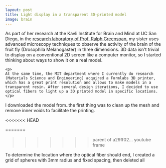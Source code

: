```yaml
---
layout: post
title: Light display in a transparent 3D-printed model
image: brain
---
```

<div class="well">
	<p>
	As part of her research at the Kavli Institute for Brain and Mind at UC San Diego, in the <a href="http://greenspanlab.ucsd.edu/">research laboratory of Prof. Ralph Greenspan</a>, my sister uses advanced microscopy techniques to observe the activity of the brain of the fruit fly (Drosophila Melanogaster) in three dimensions. 3D data isn't trivial to display on a conventional 2D screen like a computer monitor, so I started thinking about ways to show it on a real model.
	</p>

	<p>
	At the same time, the MIT department where I currently do research (Materials Science and Engineering) acquired a Formlabs 3D printer, which has a great print resolution and allows to make models in a transparent resin. After several design iterations, I decided to use optical fibers to light up a 3D printed model in specific locations.
	</p>	
</div>

<p>
	I downloaded the model from..the first thing was to clean up the mesh and remove inner voids to facilitate the printing.
</p>

<<<<<<< HEAD

=======
<img src="{{ site.url }}/assets/img/{{ page.image }}/night.jpg" class="img-responsive img-rounded" alt="">
>>>>>>> parent of a29ff02... youtube frame

<p>
	To determine the location where the optical fiber should end, I created a grid of spheres with 3mm radius and fixed spacing, then deleted all 
</p>

<p>
<div class="row">
	<div class="col-md-4">
	     <img src="{{ site.url }}/assets/img/{{ page.image }}/3view.jpg" class="img-responsive img-rounded" alt="">
	</div>
	<div class="col-md-4">
	     <img src="{{ site.url }}/assets/img/{{ page.image }}/guidelines.jpg" class="img-responsive img-rounded" alt="">
	</div>
	<div class="col-md-4">
	     <img src="{{ site.url }}/assets/img/{{ page.image }}/finished.jpg" class="img-responsive img-rounded" alt="">
	</div>
</div>
</p>
